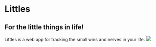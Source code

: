 # Littles
## For the little things in life!

Littles is a web app for tracking the small wins and nerves in your life.
![](https://i.gyazo.com/b80b6743f32095f10df5c4bb22201edc.png)


#

